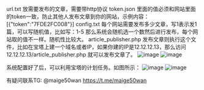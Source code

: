 url.txt 放需要发布的文章，需要带http协议
token.json 里面的值必须和网站里面的token一致，防止其他人发布文章到你的网站，示例内容：[{"token":"7FDE2FC008"}]
config.txt 每个网站需要发布多少文章，写1表示发1篇，可以写随机值，比如写：1-5 那么系统会随机选一个数然后进行发布，每个网站取的值不一样。随机性比较大。
article_publisher.php  发布文章则执行这个文件，比如在宝塔上建一个域名或者IP，如果你建的IP是12.12.12.13，那么访问12.12.12.13/article_publisher.php  就可以发布文章了。
![image](https://github.com/user-attachments/assets/39dd2162-56f0-4b9c-93c5-c89afc33df71)
![image](https://github.com/user-attachments/assets/659acdc6-1b33-4702-9c04-1cfda1a99efa)

系统配置好了后，可以利用宝塔的计划任务。如图所示：
![image](https://github.com/user-attachments/assets/40e0b946-fb09-496a-8e9b-b6c62f49c603)
![image](https://github.com/user-attachments/assets/e27ac3b7-e732-4562-8feb-6fd0a9bbfc38)

有疑问联系TG: @maige50wan
https://t.me/maige50wan
